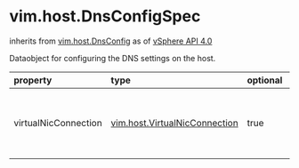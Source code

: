 vim.host.DnsConfigSpec
======================
inherits from [vim.host.DnsConfig](docs/vim.host.DnsConfig.md)
as of [vSphere API 4.0](vim.version.md#vim.version.version5)


Dataobject for configuring the DNS settings on the host.

| property | type | optional | priv | desc |
|:---------|:-----|:---------|:-----|:-----|
| virtualNicConnection | [vim.host.VirtualNicConnection](vim.host.VirtualNicConnection.md "vim.host.VirtualNicConnection") | true | None | Choose a Virtual nic based on what it is connected to. |



